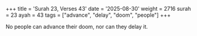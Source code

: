 +++
title = 'Surah 23, Verses 43'
date = '2025-08-30'
weight = 2716
surah = 23
ayah = 43
tags = ["advance", "delay", "doom", "people"]
+++

No people can advance their doom, nor can they delay it.